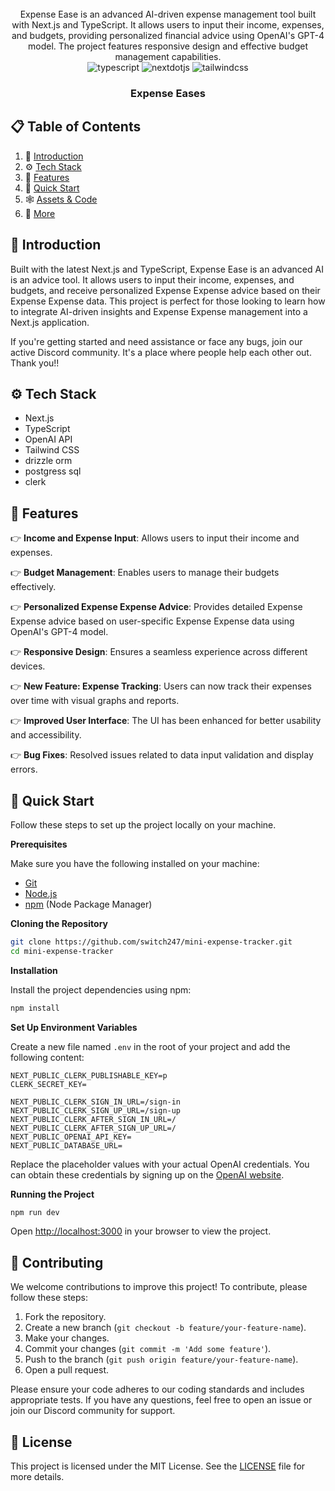 <div align="center">
    
  <br />
  Expense Ease is an advanced AI-driven expense management tool built with Next.js and TypeScript. It allows users to input their income, expenses, and budgets, providing personalized financial advice using OpenAI's GPT-4 model. The project features responsive design and effective budget management capabilities.
  
  <br />

  <div>
    <img src="https://img.shields.io/badge/-TypeScript-black?style=for-the-badge&logoColor=white&logo=typescript&color=3178C6" alt="typescript" />
    <img src="https://img.shields.io/badge/-Next_JS-black?style=for-the-badge&logoColor=white&logo=nextdotjs&color=000000" alt="nextdotjs" />
    <img src="https://img.shields.io/badge/-Tailwind_CSS-black?style=for-the-badge&logoColor=white&logo=tailwindcss&color=06B6D4" alt="tailwindcss" />
  </div>

  <h3 align="center">Expense Eases</h3>

</div>

## 📋 <a name="table">Table of Contents</a>

1. 🤖 [Introduction](#introduction)
2. ⚙️ [Tech Stack](#tech-stack)
3. 🔋 [Features](#features)
4. 🤸 [Quick Start](#quick-start)
5. 🕸️ [Assets & Code](#snippets)
6. 🚀 [More](#more)

## <a name="introduction">🤖 Introduction</a>

Built with the latest Next.js and TypeScript, Expense Ease is an advanced AI is an advice tool. It allows users to input their income, expenses, and budgets, and receive personalized Expense Expense advice based on their Expense Expense data. This project is perfect for those looking to learn how to integrate AI-driven insights and Expense Expense management into a Next.js application.

If you're getting started and need assistance or face any bugs, join our active Discord community. It's a place where people help each other out. Thank you!!

## <a name="tech-stack">⚙️ Tech Stack</a>

- Next.js
- TypeScript
- OpenAI API
- Tailwind CSS
- drizzle orm
- postgress sql
- clerk

## <a name="features">🔋 Features</a>

👉 **Income and Expense Input**: Allows users to input their income and expenses.

👉 **Budget Management**: Enables users to manage their budgets effectively.

👉 **Personalized Expense Expense Advice**: Provides detailed Expense Expense advice based on user-specific Expense Expense data using OpenAI's GPT-4 model.

👉 **Responsive Design**: Ensures a seamless experience across different devices.

👉 **New Feature: Expense Tracking**: Users can now track their expenses over time with visual graphs and reports.

👉 **Improved User Interface**: The UI has been enhanced for better usability and accessibility.

👉 **Bug Fixes**: Resolved issues related to data input validation and display errors.

## <a name="quick-start">🤸 Quick Start</a>

Follow these steps to set up the project locally on your machine.

**Prerequisites**

Make sure you have the following installed on your machine:

- [Git](https://git-scm.com/)
- [Node.js](https://nodejs.org/en)
- [npm](https://www.npmjs.com/) (Node Package Manager)

**Cloning the Repository**

```bash
git clone https://github.com/switch247/mini-expense-tracker.git
cd mini-expense-tracker
```

**Installation**

Install the project dependencies using npm:

```bash
npm install
```

**Set Up Environment Variables**

Create a new file named `.env` in the root of your project and add the following content:

```env
NEXT_PUBLIC_CLERK_PUBLISHABLE_KEY=p
CLERK_SECRET_KEY=

NEXT_PUBLIC_CLERK_SIGN_IN_URL=/sign-in
NEXT_PUBLIC_CLERK_SIGN_UP_URL=/sign-up
NEXT_PUBLIC_CLERK_AFTER_SIGN_IN_URL=/
NEXT_PUBLIC_CLERK_AFTER_SIGN_UP_URL=/
NEXT_PUBLIC_OPENAI_API_KEY=
NEXT_PUBLIC_DATABASE_URL=

```

Replace the placeholder values with your actual OpenAI credentials. You can obtain these credentials by signing up on the [OpenAI website](https://openai.com/).

**Running the Project**

```bash
npm run dev
```

Open [http://localhost:3000](http://localhost:3000) in your browser to view the project.

## <a name="contributing">🤝 Contributing</a>

We welcome contributions to improve this project! To contribute, please follow these steps:

1. Fork the repository.
2. Create a new branch (`git checkout -b feature/your-feature-name`).
3. Make your changes.
4. Commit your changes (`git commit -m 'Add some feature'`).
5. Push to the branch (`git push origin feature/your-feature-name`).
6. Open a pull request.

Please ensure your code adheres to our coding standards and includes appropriate tests. If you have any questions, feel free to open an issue or join our Discord community for support.

## <a name="license">📝 License</a>

This project is licensed under the MIT License. See the [LICENSE](LICENSE) file for more details.
